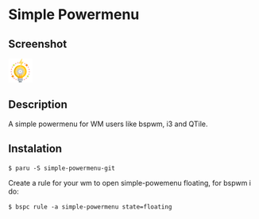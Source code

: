# Simple Powermenu

## Screenshot

![simple-powermenu Screenshot](/images/simple-powermenu-icon.png)


## Description

A simple powermenu for WM users like bspwm, i3 and QTile. 

## Instalation

```console
$ paru -S simple-powermenu-git
```

Create a rule for your wm to open simple-powemenu floating, for bspwm i do: 
```console
$ bspc rule -a simple-powermenu state=floating
```




